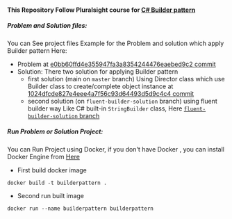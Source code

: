 #### This Repository Follow Pluralsight course for [C# Builder pattern](https://app.pluralsight.com/library/courses/c-sharp-design-patterns-builder)

##### Problem and Solution files:

You can See project files Example for the Problem and solution which apply Builder pattern Here:
 - Problem at [e0bb60ffd4e355947fa3a8354244476eaebed9c2 commit](https://github.com/ahmed-hamdy90/C_sharp_pluralsight_design_patterns_Builder/tree/e0bb60ffd4e355947fa3a8354244476eaebed9c2)
 - Solution: There two solution for applying Builder pattern
    - first solution (main on `master` branch) Using Director class
    which use Builder class to create/complete object instance at [1024dfcde827e4eee4a7f56c93d64493d5d9c4c4 commit](https://github.com/ahmed-hamdy90/C_sharp_pluralsight_design_patterns_Builder/tree/1024dfcde827e4eee4a7f56c93d64493d5d9c4c4)
    - second solution (on `fluent-builder-solution` branch) using fluent builder way Like C# built-in `StringBuilder` class, Here 
    [`fluent-builder-solution` branch](https://github.com/ahmed-hamdy90/C_sharp_pluralsight_design_patterns_Builder/tree/fluent-builder-solution)
    

##### Run Problem or Solution Project:
 
 You can Run Project using Docker, if you don't have Docker , you can install Docker Engine from [Here](https://docs.docker.com/engine/install)
 
 - First build docker image
 ```shell
docker build -t builderpattern .
```

 - Second run built image
 ```shell
docker run --name builderpattern builderpattern
``` 